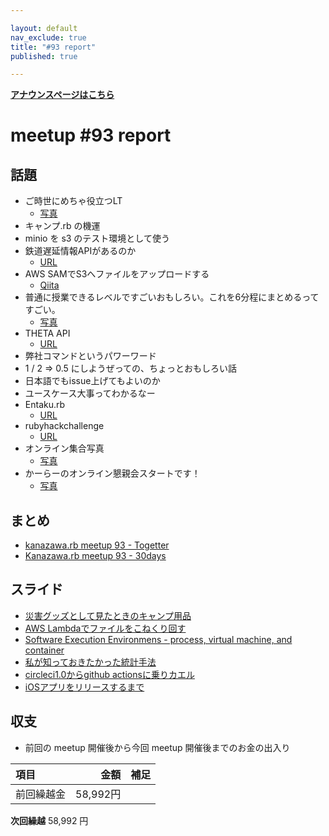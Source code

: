 ```yaml
---

layout: default
nav_exclude: true
title: "#93 report"
published: true

---
```


<div style="text-align: left;"><a href="./"><strong>アナウンスページはこちら</strong></a></div>

# meetup #93 report

## 話題

* ご時世にめちゃ役立つLT
  + [写真](https://twitter.com/kiyohara/status/1261516605428621313)
* キャンプ.rb の機運
* minio を s3 のテスト環境として使う
* 鉄道遅延情報APIがあるのか
  + [URL](https://rti-giken.jp/fhc/api/train_tetsudo/)
* AWS SAMでS3へファイルをアップロードする
  + [Qiita](https://qiita.com/27ma4_ryusei/items/1c9a6e49cbe3b348b66a)
* 普通に授業できるレベルですごいおもしろい。これを6分程にまとめるってすごい。
  + [写真](https://twitter.com/kiyohara/status/1261526262813585409)
* THETA API
  + [URL](https://api.ricoh/docs/theta-web-api-v2.1/)
* 弊社コマンドというパワーワード
* 1 / 2 => 0.5 にしようぜっての、ちょっとおもしろい話
* 日本語でもissue上げてもよいのか
* ユースケース大事ってわかるなー
* Entaku.rb
  + [URL](https://entakurb.doorkeeper.jp/)
* rubyhackchallenge
  + [URL](https://github.com/ko1/rubyhackchallenge/tree/master/JA)
* オンライン集合写真
  + [写真](https://twitter.com/kiyohara/status/1261567885622644736)
* かーらーのオンライン懇親会スタートです！
  + [写真](https://twitter.com/kiyohara/status/1261568605793091586)

## まとめ

* [kanazawa.rb meetup 93 - Togetter](https://togetter.com/li/1514706)
* [Kanazawa.rb meetup 93 - 30days](https://30d.jp/kzrb/83)

## スライド

* [災害グッズとして見たときのキャンプ用品](https://speakerdeck.com/izawa/zai-hai-gutuzutositejian-tatokifalsekiyanpuyong-pin)
* [AWS Lambdaでファイルをこねくり回す](https://speakerdeck.com/ryuseinomi/aws-lambdadehuairuwokonekurihui-su)
* [Software Execution Environmens - process, virtual machine, and container](https://speakerdeck.com/sat/software-execution-environmens-process-virtual-machine-and-container)
* [私が知っておきたかった統計手法](https://speakerdeck.com/takayukiatkwsk/statistical-methods-i-wanted-to-know)
* [circleci1.0からgithub actionsに乗りカエル](https://speakerdeck.com/cottondesu/crossing-over-from-circle-ci1-to-github-actions)
* [iOSアプリをリリースするまで](https://speakerdeck.com/ryuseinomi/iosapuriworirisusurumade)

## 収支

* 前回の meetup 開催後から今回 meetup 開催後までのお金の出入り

|項目                           |金額         |補足                                               |
|:------------------------------|------------:|:--------------------------------------------------|
| 前回繰越金                    |    58,992円 |                                                   |

**次回繰越**  58,992 円